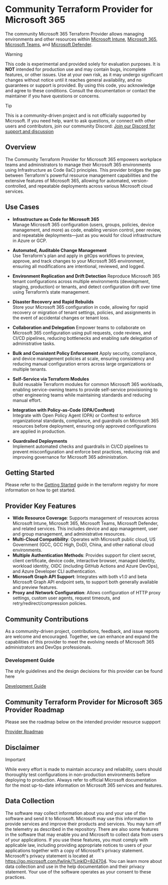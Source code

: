# Community Terraform Provider for Microsoft 365

The community Microsoft 365 Terraform Provider allows managing environments and other resources within [Microsoft Intune](https://www.microsoft.com/en-us/security/business/endpoint-management/microsoft-intune), [Microsoft 365](https://www.microsoft.com/en-us/microsoft-365), [Microsoft Teams](https://www.microsoft.com/en-us/microsoft-teams/group-chat-software), and [Microsoft Defender](https://www.microsoft.com/en-us/security/business/microsoft-defender).

> [!WARNING]
> This code is experimental and provided solely for evaluation purposes. It is **NOT** intended for production use and may contain bugs, incomplete features, or other issues. Use at your own risk, as it may undergo significant changes without notice until it reaches general availability, and no guarantees or support is provided. By using this code, you acknowledge and agree to these conditions. Consult the documentation or contact the maintainer if you have questions or concerns.


> [!TIP]
> This is a community-driven project and is not officially supported by Microsoft.
> If you need help, want to ask questions, or connect with other users and contributors, join our community Discord:
> [Join our Discord for support and discussion](https://discord.gg/Uq8zG6g7WE)

## Overview

The Community Terraform Provider for Microsoft 365 empowers workplace teams and administrators to manage their Microsoft 365 environments using Infrastructure as Code (IaC) principles. This provider bridges the gap between Terraform's powerful resource management capabilities and the extensive features of Microsoft 365, allowing for automated, version-controlled, and repeatable deployments across various Microsoft cloud services.

## Use Cases

- **Infrastructure as Code for Microsoft 365**  
  Manage Microsoft 365 configuration (users, groups, policies, device management, and more) as code, enabling version control, peer review, and repeatable deployments—just as you would for cloud infrastructure in Azure or GCP.

- **Automated, Auditable Change Management**  
  Use Terraform's plan and apply in gitOps workflows to preview, approve, and track changes to your Microsoft 365 environment, ensuring all modifications are intentional, reviewed, and logged.

- **Environment Replication and Drift Detection**
  Reproduce Microsoft 365 tenant configurations across multiple environments (development, staging, production) or tenants, and detect configuration drift over time using Terraform’s state management.

- **Disaster Recovery and Rapid Rebuilds**  
  Store your Microsoft 365 configuration in code, allowing for rapid recovery or migration of tenant settings, policies, and assignments in the event of accidental changes or tenant loss.

- **Collaboration and Delegation**
  Empower teams to collaborate on Microsoft 365 configuration using pull requests, code reviews, and CI/CD pipelines, reducing bottlenecks and enabling safe delegation of administrative tasks.

- **Bulk and Consistent Policy Enforcement**
  Apply security, compliance, and device management policies at scale, ensuring consistency and reducing manual configuration errors across large organizations or multiple tenants.

- **Self-Service via Terraform Modules**  
  Build reusable Terraform modules for common Microsoft 365 workloads, enabling service-owning teams to provide self-service provisioning to other engineering teams while maintaining standards and reducing manual effort.

- **Integration with Policy-as-Code (OPA/Conftest)**  
  Integrate with Open Policy Agent (OPA) or Conftest to enforce organizational standards, compliance, and guardrails on Microsoft 365 resources before deployment, ensuring only approved configurations are applied in production.

- **Guardrailed Deployments**  
  Implement automated checks and guardrails in CI/CD pipelines to prevent misconfiguration and enforce best practices, reducing risk and improving governance for Microsoft 365 administration.

## Getting Started

Please refer to the [Getting Started](https://registry.terraform.io/providers/deploymenttheory/microsoft365/latest/docs) guide in the terraform registry for more information on how to get started.

## Provider Key Features

- **Wide Resource Coverage**: Supports management of resources across Microsoft Intune, Microsoft 365, Microsoft Teams, Microsoft Defender, and related services. This includes device and app management, user and group management, and administrative resources.
- **Multi-Cloud Compatibility**: Operates with Microsoft public cloud, US Government (GCC, GCC High, DoD), China, and other national cloud environments.
- **Multiple Authentication Methods**: Provides support for client secret, client certificate, device code, interactive browser, managed identity, workload identity, OIDC (including GitHub Actions and Azure DevOps), and Azure Developer CLI authentication.
- **Microsoft Graph API Support**: Integrates with both v1.0 and beta Microsoft Graph API endpoint sets, to support both generally available and preview features.
- **Proxy and Network Configuration**: Allows configuration of HTTP proxy settings, custom user agents, request timeouts, and retry/redirect/compression policies.



## Community Contributions

As a community-driven project, contributions, feedback, and issue reports are welcome and encouraged. Together, we can enhance and expand the capabilities of this provider to meet the evolving needs of Microsoft 365 administrators and DevOps professionals.

### Development Guide

The style guidelines and the design decisions for this provider can be found here

[Development Guide](./docs/developmentguide/guide.md)

## Community Terraform Provider for Microsoft 365 Provider Roadmap

Please see the roadmap below on the intended provider resource suppport

[Provider Roadmap](./docs/providerroadmap/roadmap.md)

## Disclaimer

> [!IMPORTANT]  
> While every effort is made to maintain accuracy and reliability, users should thoroughly test configurations in non-production environments before deploying to production. Always refer to official Microsoft documentation for the most up-to-date information on Microsoft 365 services and features.

## Data Collection

The software may collect information about you and your use of the software and send it to Microsoft. Microsoft may use this information to provide services and improve their products and services. You may turn off the telemetry as described in the repository. There are also some features in the software that may enable you and Microsoft to collect data from users of your applications. If you use these features, you must comply with applicable law, including providing appropriate notices to users of your applications together with a copy of Microsoft's privacy statement. Microsoft's privacy statement is located at https://go.microsoft.com/fwlink/?LinkID=824704. You can learn more about data collection and use in the help documentation and their privacy statement. Your use of the software operates as your consent to these practices.

